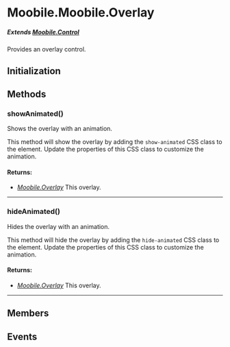 Moobile.Moobile.Overlay
================================================================================
##### Extends *[Moobile.Control](Docs/Control/Control.md)*

Provides an overlay control.

Initialization
--------------------------------------------------------------------------------

Methods
--------------------------------------------------------------------------------

### showAnimated()

Shows the overlay with an animation.

This method will show the overlay by adding the `show-animated` CSS
class to the element. Update the properties of this CSS class to
customize the animation.


#### Returns:

- *[Moobile.Overlay](Docs/Control/Moobile.Overlay.md)* This overlay.

-----

### hideAnimated()

Hides the overlay with an animation.

This method will hide the overlay by adding the `hide-animated` CSS
class to the element. Update the properties of this CSS class to
customize the animation.


#### Returns:

- *[Moobile.Overlay](Docs/Control/Moobile.Overlay.md)* This overlay.

-----

Members
--------------------------------------------------------------------------------


Events
--------------------------------------------------------------------------------